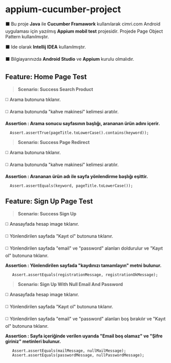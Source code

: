 # appium-cucumber-project

⬛ Bu proje **Java** ile **Cucumber Framawork** kullanılarak cimri.com Android uygulaması için yazılmış **Appium mobil test** projesidir. Projede Page Object Pattern kullanılmıştır.

⬛ Ide olarak **Intellij IDEA** kullanılmıştır. 

⬛ Bilgiayarınızda **Android Studio** ve **Appium** kurulu olmalıdır.


## Feature: Home Page Test

> **Scenario: Success Search Product**

◻️ Arama butonuna tıklanır.

◻️ Arama butonunda "kahve makinesi" kelimesi aratılır.

**Assertion : Arama sonucu sayfasının başlığı, arananan ürün adını içerir.**

```
  Assert.assertTrue(pageTitle.toLowerCase().contains(keyword));
```

> **Scenario: Success Page Redirect**

◻️ Arama butonuna tıklanır.

◻️ Arama butonunda "kahve makinesi" kelimesi aratılır.

**Assertion : Arananan ürün adı ile sayfa yönlendirme başlığı eşittir.**

```
  Assert.assertEquals(keyword, pageTitle.toLowerCase());
```
## Feature: Sign Up Page Test

> **Scenario: Success Sign Up**

◻️ Anasayfada hesap image tıklanır.

◻️ Yönlendirilen sayfada "Kayıt ol" butonuna tıklanır.

◻️ Yönlendirilen sayfada "email" ve "password" alanları doldurulur ve "Kayıt ol" butonuna  tıklanır.

**Assertion : Yönlendirilen sayfada "kaydınızı tamamlayın" metni bulunur.**

```
   Assert.assertEquals(registrationMessage, registrationOkMessage);
```

> **Scenario: Sign Up With Null Email And Password**

◻️ Anasayfada hesap image tıklanır.

◻️ Yönlendirilen sayfada "Kayıt ol" butonuna tıklanır.

◻️ Yönlendirilen sayfada "email" ve "password" alanları boş bırakılır ve "Kayıt ol" butonuna  tıklanır.

**Assertion : Sayfa içeriğinde verilen uyarıda "Email boş olamaz" ve "Şifre giriniz" metinleri bulunur.**

```
   Assert.assertEquals(mailMessage, nullMailMessage);
   Assert.assertEquals(passwordMessage, nullPasswordMessage);
   
```











